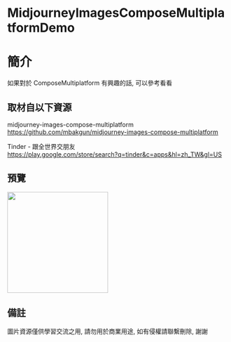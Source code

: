 # MidjourneyImagesComposeMultiplatformDemo

簡介
==================================
如果對於 ComposeMultiplatform 有興趣的話, 可以參考看看                               

取材自以下資源
--------
midjourney-images-compose-multiplatform           
https://github.com/mbakgun/midjourney-images-compose-multiplatform       
	
Tinder - 跟全世界交朋友           
https://play.google.com/store/search?q=tinder&c=apps&hl=zh_TW&gl=US                                                                                                                 
                                                                                                                                                                       
預覽
--------
<p align="left">
  <img src="https://i.imgur.com/0vsv2Sl.png" width="230"/>
</p> 

備註
--------
圖片資源僅供學習交流之用, 請勿用於商業用途, 如有侵權請聯繫刪除, 謝謝   
